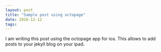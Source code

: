 ```yaml
---
layout: post
title: "Sample post using octopage"
date: 2016-12-12
tags:
---
```


I am writing this post using the octopage app for ios. This allows to add posts to your jekyll blog on your ipad. 
